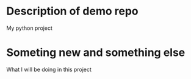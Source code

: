 # Description of demo repo

My python project

# Someting new and something else

What I will be doing in this project
